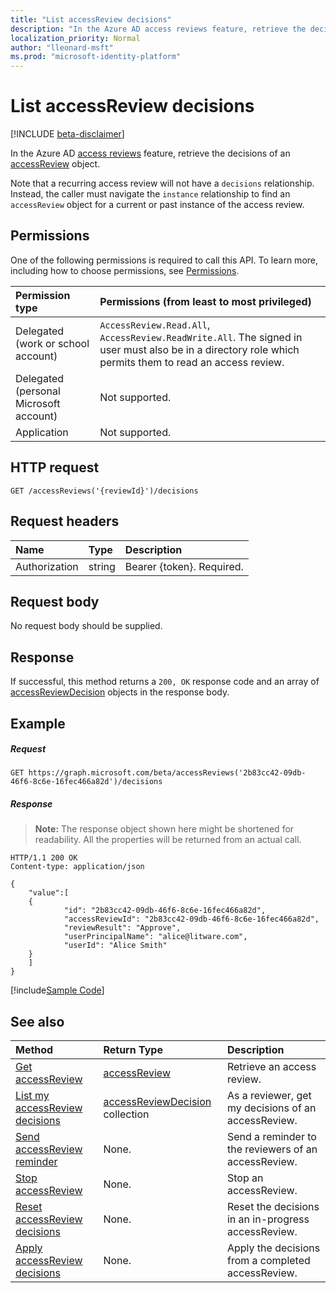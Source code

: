 ```yaml
---
title: "List accessReview decisions"
description: "In the Azure AD access reviews feature, retrieve the decisions of an accessReview object."
localization_priority: Normal
author: "lleonard-msft"
ms.prod: "microsoft-identity-platform"
---
```


# List accessReview decisions

[!INCLUDE [beta-disclaimer](../../includes/beta-disclaimer.md)]

In the Azure AD [access reviews](../resources/accessreviews-root.md) feature, retrieve the decisions of an [accessReview](../resources/accessreview.md) object.

Note that a recurring access review will not have a `decisions` relationship.  Instead, the caller must navigate the `instance` relationship to find an `accessReview` object for a current or past instance of the access review.

## Permissions
One of the following permissions is required to call this API. To learn more, including how to choose permissions, see [Permissions](/graph/permissions-reference).

|Permission type                        | Permissions (from least to most privileged)              |
|:--------------------------------------|:---------------------------------------------------------|
|Delegated (work or school account)     | `AccessReview.Read.All`, `AccessReview.ReadWrite.All`.  The signed in user must also be in a directory role which permits them to read an access review. |
|Delegated (personal Microsoft account) | Not supported. |
|Application                            | Not supported. |

## HTTP request
<!-- { "blockType": "ignored" } -->
```http
GET /accessReviews('{reviewId}')/decisions
```
## Request headers
| Name         | Type        | Description |
|:-------------|:------------|:------------|
| Authorization | string | Bearer \{token\}. Required. |

## Request body
No request body should be supplied.

## Response
If successful, this method returns a `200, OK` response code and an array of [accessReviewDecision](../resources/accessreviewdecision.md) objects in the response body.

## Example
##### Request

<!-- {
  "blockType": "request",
  "name": "get_accessReview_decisions"
}-->
```http
GET https://graph.microsoft.com/beta/accessReviews('2b83cc42-09db-46f6-8c6e-16fec466a82d')/decisions
```

##### Response
>**Note:** The response object shown here might be shortened for readability. All the properties will be returned from an actual call.
<!-- {
  "blockType": "response",
  "truncated": true,
  "@odata.type": "microsoft.graph.accessReviewDecision",
  "isCollection": "true"
} -->
```http
HTTP/1.1 200 OK
Content-type: application/json

{
    "value":[
    {
            "id": "2b83cc42-09db-46f6-8c6e-16fec466a82d",
            "accessReviewId": "2b83cc42-09db-46f6-8c6e-16fec466a82d",
            "reviewResult": "Approve",
            "userPrincipalName": "alice@litware.com",
            "userId": "Alice Smith"
    }
    ]
}
```
[!include[Sample Code]( ../includes/get_accessReview_decisions-snippets.md)]

## See also

| Method		   | Return Type	|Description|
|:---------------|:--------|:----------|
|[Get accessReview](accessreview-get.md) |	[accessReview](../resources/accessreview.md) |	Retrieve an access review. |
|[List my accessReview decisions](accessreview-listmydecisions.md) |		[accessReviewDecision](../resources/accessreviewdecision.md) collection|	As a reviewer, get my decisions of an accessReview.|
|[Send accessReview reminder](accessreview-sendreminder.md) |		None.	|	Send a reminder to the reviewers of an accessReview. |
|[Stop accessReview](accessreview-stop.md) |		None.	|	Stop an accessReview. |
|[Reset accessReview decisions](accessreview-reset.md) |		None.	|	Reset the decisions in an in-progress accessReview.|
|[Apply accessReview decisions](accessreview-apply.md) |		None.	|	Apply the decisions from a completed accessReview.|


<!--
{
  "type": "#page.annotation",
  "description": "Get accessReview decisions",
  "keywords": "",
  "section": "documentation",
  "tocPath": "",
  "suppressions": [
    "Error: /api-reference/beta/api/accessreview-listdecisions.md:\r\n      Exception processing links.\r\n    System.ArgumentException: Link Definition was null. Link text: !INCLUDE [beta-disclaimer](../../includes/beta-disclaimer.md)\r\n      at ApiDoctor.Validation.DocFile.get_LinkDestinations()\r\n      at ApiDoctor.Validation.DocSet.ValidateLinks(Boolean includeWarnings, String[] relativePathForFiles, IssueLogger issues, Boolean requireFilenameCaseMatch, Boolean printOrphanedFiles)"
  ]
}
-->
